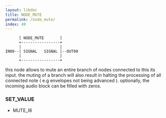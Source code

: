 ```yaml
---
layout: libdoc
title: NODE_MUTE
permalink: /node_mute/
index: 49
---
```


          [ NODE_MUTE       ]       
          +-----------------+       
          |                 |       
    IN00--| SIGNAL   SIGNAL |--OUT00
          |                 |       
          +-----------------+       

this node allows to mute an entire branch of nodes connected to this its input. the muting of a branch will also result in halting the processing of all connected note ( e.g envelopes not being advanced ). optionally, the incoming audio block can be filled with zeros.

### SET_VALUE

- MUTE_I8


